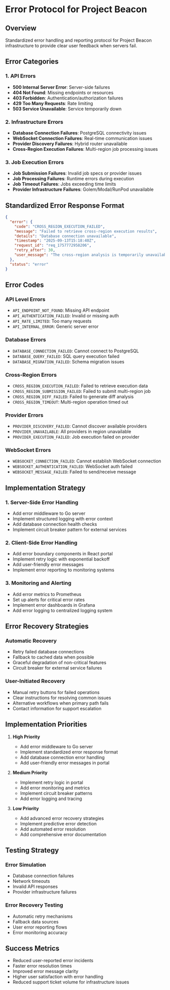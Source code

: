 # Error Protocol for Project Beacon

## Overview
Standardized error handling and reporting protocol for Project Beacon infrastructure to provide clear user feedback when servers fail.

## Error Categories

### 1. API Errors
- **500 Internal Server Error**: Server-side failures
- **404 Not Found**: Missing endpoints or resources
- **403 Forbidden**: Authentication/authorization failures
- **429 Too Many Requests**: Rate limiting
- **503 Service Unavailable**: Service temporarily down

### 2. Infrastructure Errors
- **Database Connection Failures**: PostgreSQL connectivity issues
- **WebSocket Connection Failures**: Real-time communication issues
- **Provider Discovery Failures**: Hybrid router unavailable
- **Cross-Region Execution Failures**: Multi-region job processing issues

### 3. Job Execution Errors
- **Job Submission Failures**: Invalid job specs or provider issues
- **Job Processing Failures**: Runtime errors during execution
- **Job Timeout Failures**: Jobs exceeding time limits
- **Provider Infrastructure Failures**: Golem/Modal/RunPod unavailable

## Standardized Error Response Format

```json
{
  "error": {
    "code": "CROSS_REGION_EXECUTION_FAILED",
    "message": "Failed to retrieve cross-region execution results",
    "details": "Database connection unavailable",
    "timestamp": "2025-09-13T15:18:40Z",
    "request_id": "req_1757772958206",
    "retry_after": 30,
    "user_message": "The cross-region analysis is temporarily unavailable. Please try again in 30 seconds."
  },
  "status": "error"
}
```

## Error Codes

### API Level Errors
- `API_ENDPOINT_NOT_FOUND`: Missing API endpoint
- `API_AUTHENTICATION_FAILED`: Invalid or missing auth
- `API_RATE_LIMITED`: Too many requests
- `API_INTERNAL_ERROR`: Generic server error

### Database Errors
- `DATABASE_CONNECTION_FAILED`: Cannot connect to PostgreSQL
- `DATABASE_QUERY_FAILED`: SQL query execution failed
- `DATABASE_MIGRATION_FAILED`: Schema migration issues

### Cross-Region Errors
- `CROSS_REGION_EXECUTION_FAILED`: Failed to retrieve execution data
- `CROSS_REGION_SUBMISSION_FAILED`: Failed to submit multi-region job
- `CROSS_REGION_DIFF_FAILED`: Failed to generate diff analysis
- `CROSS_REGION_TIMEOUT`: Multi-region operation timed out

### Provider Errors
- `PROVIDER_DISCOVERY_FAILED`: Cannot discover available providers
- `PROVIDER_UNAVAILABLE`: All providers in region unavailable
- `PROVIDER_EXECUTION_FAILED`: Job execution failed on provider

### WebSocket Errors
- `WEBSOCKET_CONNECTION_FAILED`: Cannot establish WebSocket connection
- `WEBSOCKET_AUTHENTICATION_FAILED`: WebSocket auth failed
- `WEBSOCKET_MESSAGE_FAILED`: Failed to send/receive message

## Implementation Strategy

### 1. Server-Side Error Handling
- Add error middleware to Go server
- Implement structured logging with error context
- Add database connection health checks
- Implement circuit breaker pattern for external services

### 2. Client-Side Error Handling
- Add error boundary components in React portal
- Implement retry logic with exponential backoff
- Add user-friendly error messages
- Implement error reporting to monitoring systems

### 3. Monitoring and Alerting
- Add error metrics to Prometheus
- Set up alerts for critical error rates
- Implement error dashboards in Grafana
- Add error logging to centralized logging system

## Error Recovery Strategies

### Automatic Recovery
- Retry failed database connections
- Fallback to cached data when possible
- Graceful degradation of non-critical features
- Circuit breaker for external service failures

### User-Initiated Recovery
- Manual retry buttons for failed operations
- Clear instructions for resolving common issues
- Alternative workflows when primary path fails
- Contact information for support escalation

## Implementation Priorities

1. **High Priority**
   - Add error middleware to Go server
   - Implement standardized error response format
   - Add database connection error handling
   - Add user-friendly error messages in portal

2. **Medium Priority**
   - Implement retry logic in portal
   - Add error monitoring and metrics
   - Implement circuit breaker patterns
   - Add error logging and tracing

3. **Low Priority**
   - Add advanced error recovery strategies
   - Implement predictive error detection
   - Add automated error resolution
   - Add comprehensive error documentation

## Testing Strategy

### Error Simulation
- Database connection failures
- Network timeouts
- Invalid API responses
- Provider infrastructure failures

### Error Recovery Testing
- Automatic retry mechanisms
- Fallback data sources
- User error reporting flows
- Error monitoring accuracy

## Success Metrics

- Reduced user-reported error incidents
- Faster error resolution times
- Improved error message clarity
- Higher user satisfaction with error handling
- Reduced support ticket volume for infrastructure issues
